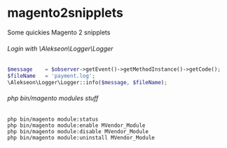 # magento2snipplets
Some quickies Magento 2 snipplets

###### Login with \Alekseon\Logger\Logger
```php
$message    = $observer->getEvent()->getMethodInstance()->getCode();
$fileName   = 'payment.log';
\Alekseon\Logger\Logger::info($message, $fileName);
```

###### php bin/magento modules stuff

```cli
php bin/magento module:status
php bin/magento module:enable MVendor_Module
php bin/magento module:disable MVendor_Module
php bin/magento module:uninstall MVendor_Module
```

